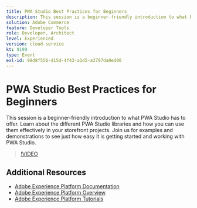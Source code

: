 ```yaml
---
title: PWA Studio Best Practices for Beginners
description: This session is a beginner-friendly introduction to what PWA Studio has to offer. Learn about the different PWA Studio libraries and how you can use them effectively in your storefront projects. Join us for examples and demonstrations to see just how easy it is getting started and working with PWA Studio.
solution: Adobe Commerce
feature: Developer Tools
role: Developer, Architect
level: Experienced
version: cloud-service
kt: 9199
type: Event
exl-id: 98d8f556-d15d-4f43-a1d5-a3797da0ed00
---
```

# PWA Studio Best Practices for Beginners

This session is a beginner-friendly introduction to what PWA Studio has to offer.
Learn about the different PWA Studio libraries and how you can use them effectively in your storefront projects.
Join us for examples and demonstrations to see just how easy it is getting started and working with PWA Studio.

>[!VIDEO](https://video.tv.adobe.com/v/337764/?quality=12&learn=on&hidetitle=true)

## Additional Resources

- [Adobe Experience Platform Documentation](https://experienceleague.adobe.com/docs/experience-platform.html)
- [Adobe Experience Platform Overview](https://experienceleague.adobe.com/docs/experience-platform/landing/home.html)
- [Adobe Experience Platform Tutorials](https://experienceleague.adobe.com/docs/platform-learn/tutorials/overview.html?lang=en)
